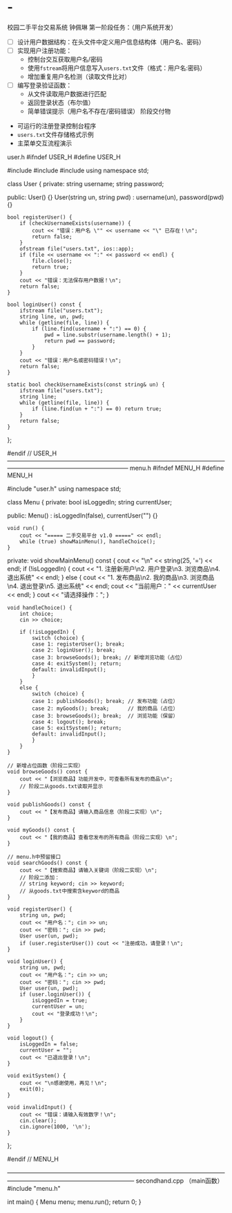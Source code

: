 # -
校园二手平台交易系统
钟佩琳 第一阶段任务：（用户系统开发）
- [ ] 设计用户数据结构：在头文件中定义用户信息结构体（用户名、密码）
- [ ] 实现用户注册功能：
  - 控制台交互获取用户名/密码
  - 使用`fstream`将用户信息写入`users.txt`文件（格式：用户名:密码）
  - 增加重复用户名检测（读取文件比对）
- [ ] 编写登录验证函数：
  - 从文件读取用户数据进行匹配
  - 返回登录状态（布尔值）
  - 简单错误提示（用户名不存在/密码错误）
阶段交付物
- 可运行的注册登录控制台程序
- `users.txt`文件存储格式示例
- 主菜单交互流程演示

user.h 
#ifndef USER_H
#define USER_H

#include <string>
#include <fstream>
#include <iostream>
using namespace std;

class User {
private:
    string username;
    string password;

public:
    User() {}
    User(string un, string pwd) : username(un), password(pwd) {}

    bool registerUser() {
        if (checkUsernameExists(username)) {
            cout << "错误：用户名 \"" << username << "\" 已存在！\n";
            return false;
        }
        ofstream file("users.txt", ios::app);
        if (file << username << ":" << password << endl) {
            file.close();
            return true;
        }
        cout << "错误：无法保存用户数据！\n";
        return false;
    }

    bool loginUser() const {
        ifstream file("users.txt");
        string line, un, pwd;
        while (getline(file, line)) {
            if (line.find(username + ":") == 0) {
                pwd = line.substr(username.length() + 1);
                return pwd == password;
            }
        }
        cout << "错误：用户名或密码错误！\n";
        return false;
    }

    static bool checkUsernameExists(const string& un) {
        ifstream file("users.txt");
        string line;
        while (getline(file, line)) {
            if (line.find(un + ":") == 0) return true;
        }
        return false;
    }
};

#endif // USER_H
————————————————————————————————————————————————————————
menu.h 
#ifndef MENU_H
#define MENU_H

#include "user.h"
using namespace std;

class Menu {
private:
    bool isLoggedIn;
    string currentUser;

public:
    Menu() : isLoggedIn(false), currentUser("") {}

    void run() {
        cout << "===== 二手交易平台 v1.0 =====" << endl;
        while (true) showMainMenu(), handleChoice();
    }

private:
    void showMainMenu() const {
        cout << "\n" << string(25, '=') << endl;
        if (!isLoggedIn) {
            cout << "1. 注册新用户\n2. 用户登录\n3. 浏览商品\n4. 退出系统" << endl;
        }
        else {
            cout << "1. 发布商品\n2. 我的商品\n3. 浏览商品\n4. 退出登录\n5. 退出系统" << endl;
            cout << "当前用户：" << currentUser << endl;
        }
        cout << "请选择操作：";
    }

    void handleChoice() {
        int choice;
        cin >> choice;

        if (!isLoggedIn) {
            switch (choice) {
            case 1: registerUser(); break;
            case 2: loginUser(); break;
            case 3: browseGoods(); break; // 新增浏览功能（占位）
            case 4: exitSystem(); return;
            default: invalidInput();
            }
        }
        else {
            switch (choice) {
            case 1: publishGoods(); break; // 发布功能（占位）
            case 2: myGoods(); break;      // 我的商品（占位）
            case 3: browseGoods(); break;  // 浏览功能（保留）
            case 4: logout(); break;
            case 5: exitSystem(); return;
            default: invalidInput();
            }
        }
    }

    // 新增占位函数（阶段二实现）
    void browseGoods() const {
        cout << "【浏览商品】功能开发中，可查看所有发布的商品\n";
        // 阶段二从goods.txt读取并显示
    }

    void publishGoods() const {
        cout << "【发布商品】请输入商品信息（阶段二实现）\n";
    }

    void myGoods() const {
        cout << "【我的商品】查看您发布的所有商品（阶段二实现）\n";
    }

    // menu.h中预留接口
    void searchGoods() const {
        cout << "【搜索商品】请输入关键词（阶段二实现）\n";
        // 阶段二添加：
        // string keyword; cin >> keyword;
        // 从goods.txt中搜索含keyword的商品
    }

    void registerUser() {
        string un, pwd;
        cout << "用户名："; cin >> un;
        cout << "密码："; cin >> pwd;
        User user(un, pwd);
        if (user.registerUser()) cout << "注册成功，请登录！\n";
    }

    void loginUser() {
        string un, pwd;
        cout << "用户名："; cin >> un;
        cout << "密码："; cin >> pwd;
        User user(un, pwd);
        if (user.loginUser()) {
            isLoggedIn = true;
            currentUser = un;
            cout << "登录成功！\n";
        }
    }

    void logout() {
        isLoggedIn = false;
        currentUser = "";
        cout << "已退出登录！\n";
    }

    void exitSystem() {
        cout << "\n感谢使用，再见！\n";
        exit(0);
    }

    void invalidInput() {
        cout << "错误：请输入有效数字！\n";
        cin.clear();
        cin.ignore(1000, '\n');
    }
};

#endif // MENU_H

—————————————————————————————————————————————————————————
secondhand.cpp （main函数）
#include "menu.h"

int main() {
    Menu menu;
    menu.run();
    return 0;
}